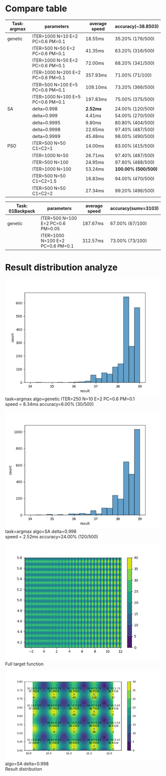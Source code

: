 # Compare table
|Task: argmax|parameters|average speed|accuracy(~38.8503)|
|---|---|---|---|
|genetic|ITER=1000 N=10 E=2 PC=0.6 PM=0.1|18.55ms|35.20% (176/500)|
||ITER=500 N=50 E=2 PC=0.6 PM=0.1|41.35ms|63.20% (316/500)|
||ITER=1000 N=50 E=2 PC=0.6 PM=0.1|72.00ms|68.20% (341/500)|
||ITER=1000 N=200 E=2 PC=0.6 PM=0.1|357.93ms|71.00% (71/100)|
||ITER=500 N=100 E=5 PC=0.6 PM=0.1|109.10ms|73.20% (366/500)|
||ITER=1000 N=100 E=5 PC=0.6 PM=0.1|197.83ms|75.00% (375/500)|
|SA|delta=0.998|**2.52ms**|24.00% (120/500)|
||delta=0.999|4.41ms|54.00% (270/500)|
||delta=0.9995|9.80ms|80.80% (404/500)|
||delta=0.9998|22.65ms|97.40% (487/500)|
||delta=0.9999|45.48ms|98.00% (490/500)|
|PSO|ITER=500 N=50 C1=C2=1|14.00ms|83.00% (415/500)|
||ITER=1000 N=50|26.71ms|97.40% (487/500)|
||ITER=500 N=100|24.95ms|97.60% (488/500)|
||ITER=1000 N=100|53.24ms|**100.00% (500/500)**|
||ITER=500 N=50 C1=C2=1.5|16.83ms|94.00% (470/500)|
||ITER=500 N=50 C1=C2=2|27.34ms|99.20% (496/500)|

|Task: 01Backpack|parameters|average speed|accuracy(sumv=3103)|
|---|---|---|---|
|genetic|ITER=500 N=100 E=2 PC=0.6 PM=0.05|187.67ms|67.00% (67/100)|
||ITER=1000 N=100 E=2 PC=0.6 PM=0.1|312.57ms|73.00% (73/100)|

# Result distribution analyze
![image: genetic_sample](argmax_genetic_sample.png)  
task=argmax algo=genetic  ITER=250 N=10 E=2 PC=0.6 PM=0.1  
speed = 8.34ms  accuracy=6.00% (30/500)

![image: SA_sample](argmax_SA_sample.png)  
task=argmax algo=SA  delta=0.998  
speed = 2.52ms  accuracy=24.00% (120/500)

![image: target function](argmax_func_full.png)  
Full target function

![image: algo=SA delta=0.998](argmax_func_distribution.png)  
algo=SA delta=0.998  
Result distribution